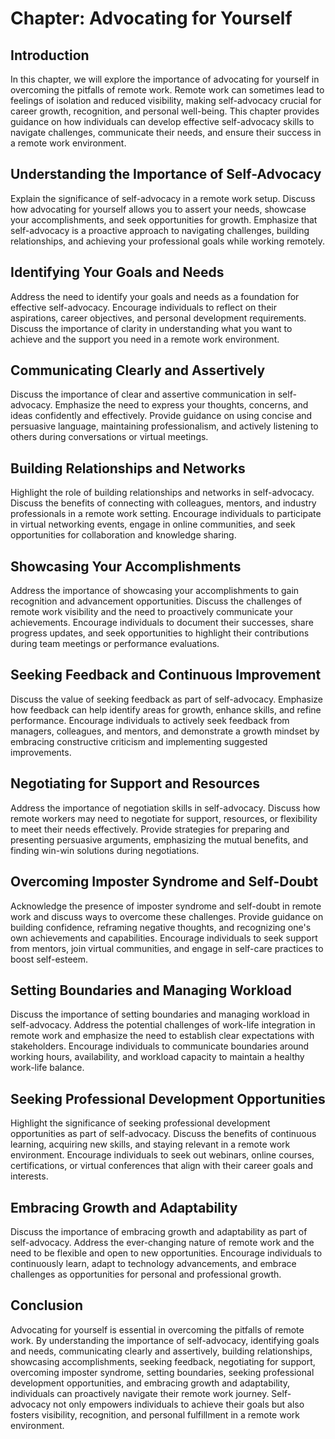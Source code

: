 Chapter: Advocating for Yourself
================================

Introduction
------------

In this chapter, we will explore the importance of advocating for yourself in overcoming the pitfalls of remote work. Remote work can sometimes lead to feelings of isolation and reduced visibility, making self-advocacy crucial for career growth, recognition, and personal well-being. This chapter provides guidance on how individuals can develop effective self-advocacy skills to navigate challenges, communicate their needs, and ensure their success in a remote work environment.

Understanding the Importance of Self-Advocacy
---------------------------------------------

Explain the significance of self-advocacy in a remote work setup. Discuss how advocating for yourself allows you to assert your needs, showcase your accomplishments, and seek opportunities for growth. Emphasize that self-advocacy is a proactive approach to navigating challenges, building relationships, and achieving your professional goals while working remotely.

Identifying Your Goals and Needs
--------------------------------

Address the need to identify your goals and needs as a foundation for effective self-advocacy. Encourage individuals to reflect on their aspirations, career objectives, and personal development requirements. Discuss the importance of clarity in understanding what you want to achieve and the support you need in a remote work environment.

Communicating Clearly and Assertively
-------------------------------------

Discuss the importance of clear and assertive communication in self-advocacy. Emphasize the need to express your thoughts, concerns, and ideas confidently and effectively. Provide guidance on using concise and persuasive language, maintaining professionalism, and actively listening to others during conversations or virtual meetings.

Building Relationships and Networks
-----------------------------------

Highlight the role of building relationships and networks in self-advocacy. Discuss the benefits of connecting with colleagues, mentors, and industry professionals in a remote work setting. Encourage individuals to participate in virtual networking events, engage in online communities, and seek opportunities for collaboration and knowledge sharing.

Showcasing Your Accomplishments
-------------------------------

Address the importance of showcasing your accomplishments to gain recognition and advancement opportunities. Discuss the challenges of remote work visibility and the need to proactively communicate your achievements. Encourage individuals to document their successes, share progress updates, and seek opportunities to highlight their contributions during team meetings or performance evaluations.

Seeking Feedback and Continuous Improvement
-------------------------------------------

Discuss the value of seeking feedback as part of self-advocacy. Emphasize how feedback can help identify areas for growth, enhance skills, and refine performance. Encourage individuals to actively seek feedback from managers, colleagues, and mentors, and demonstrate a growth mindset by embracing constructive criticism and implementing suggested improvements.

Negotiating for Support and Resources
-------------------------------------

Address the importance of negotiation skills in self-advocacy. Discuss how remote workers may need to negotiate for support, resources, or flexibility to meet their needs effectively. Provide strategies for preparing and presenting persuasive arguments, emphasizing the mutual benefits, and finding win-win solutions during negotiations.

Overcoming Imposter Syndrome and Self-Doubt
-------------------------------------------

Acknowledge the presence of imposter syndrome and self-doubt in remote work and discuss ways to overcome these challenges. Provide guidance on building confidence, reframing negative thoughts, and recognizing one's own achievements and capabilities. Encourage individuals to seek support from mentors, join virtual communities, and engage in self-care practices to boost self-esteem.

Setting Boundaries and Managing Workload
----------------------------------------

Discuss the importance of setting boundaries and managing workload in self-advocacy. Address the potential challenges of work-life integration in remote work and emphasize the need to establish clear expectations with stakeholders. Encourage individuals to communicate boundaries around working hours, availability, and workload capacity to maintain a healthy work-life balance.

Seeking Professional Development Opportunities
----------------------------------------------

Highlight the significance of seeking professional development opportunities as part of self-advocacy. Discuss the benefits of continuous learning, acquiring new skills, and staying relevant in a remote work environment. Encourage individuals to seek out webinars, online courses, certifications, or virtual conferences that align with their career goals and interests.

Embracing Growth and Adaptability
---------------------------------

Discuss the importance of embracing growth and adaptability as part of self-advocacy. Address the ever-changing nature of remote work and the need to be flexible and open to new opportunities. Encourage individuals to continuously learn, adapt to technology advancements, and embrace challenges as opportunities for personal and professional growth.

Conclusion
----------

Advocating for yourself is essential in overcoming the pitfalls of remote work. By understanding the importance of self-advocacy, identifying goals and needs, communicating clearly and assertively, building relationships, showcasing accomplishments, seeking feedback, negotiating for support, overcoming imposter syndrome, setting boundaries, seeking professional development opportunities, and embracing growth and adaptability, individuals can proactively navigate their remote work journey. Self-advocacy not only empowers individuals to achieve their goals but also fosters visibility, recognition, and personal fulfillment in a remote work environment.
